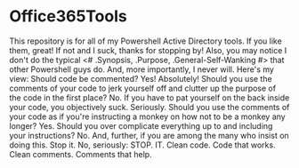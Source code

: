 # Office365Tools
This repository is for all of my Powershell Active Directory tools. If you like them, great! If not and I suck, thanks for stopping by!
Also, you may notice I don't do the typical <# .Synopsis, .Purpose, .General-Self-Wanking #> that other Powershell guys do. 
And, more importantly, I never will.
Here's my view: 
Should code be commented? 
Yes! Absolutely!
Should you use the comments of your code to jerk yourself off and clutter up the purpose of the code in the first place?
No.
If you have to pat yourself on the back inside your code, you objectively suck.
Seriously.
Should you use the comments of your code as if you're instructing a monkey on how not to be a monkey any longer?
Yes.
Should you over complicate everything up to and including your instructions?
No. 
And, further, if you are among the many who insist on doing this. Stop it.
No, seriously: 
STOP. 
IT.
Clean code.
Code that works.
Clean comments.
Comments that help.

